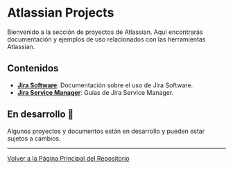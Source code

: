 # Atlassian Projects

Bienvenido a la sección de proyectos de Atlassian. Aquí encontrarás documentación y ejemplos de uso relacionados con las herramientas Atlassian.

## Contenidos

- **[Jira Software](./Jira%20Software/Anonymous%20Networking%20Inc/)**: Documentación sobre el uso de Jira Software.
- **[Jira Service Manager](./Jira%20Service%20Manager/Anonymous%20Networking%20Inc/)**: Guías de Jira Service Manager.

## En desarrollo 🚧

Algunos proyectos y documentos están en desarrollo y pueden estar sujetos a cambios.

---

[Volver a la Página Principal del Repositorio](../README.md)
